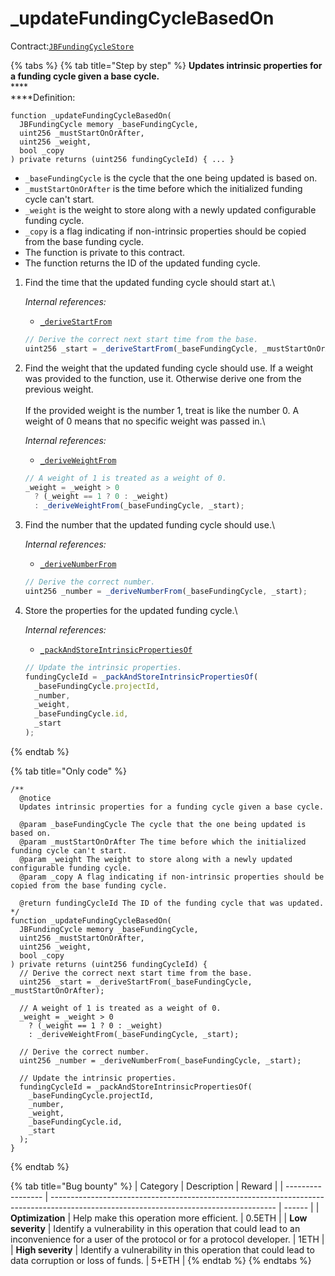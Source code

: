 # \_updateFundingCycleBasedOn

Contract:[`JBFundingCycleStore`](../)​

{% tabs %}
{% tab title="Step by step" %}
**Updates intrinsic properties for a funding cycle given a base cycle.**\
****\
****Definition:

```solidity
function _updateFundingCycleBasedOn(
  JBFundingCycle memory _baseFundingCycle,
  uint256 _mustStartOnOrAfter,
  uint256 _weight,
  bool _copy
) private returns (uint256 fundingCycleId) { ... }
```

* `_baseFundingCycle` is the cycle that the one being updated is based on.
* `_mustStartOnOrAfter` is the time before which the initialized funding cycle can't start.
* `_weight` is the weight to store along with a newly updated configurable funding cycle.
* `_copy` is a flag indicating if non-intrinsic properties should be copied from the base funding cycle.
* The function is private to this contract.
* The function returns the ID of the updated funding cycle.



1.  Find the time that the updated funding cycle should start at.\


    _Internal references:_

    * [`_deriveStartFrom`](../read/\_derivestartfrom.md)

    ```javascript
    // Derive the correct next start time from the base.
    uint256 _start = _deriveStartFrom(_baseFundingCycle, _mustStartOnOrAfter);
    ```


2.  Find the weight that the updated funding cycle should use. If a weight was provided to the function, use it. Otherwise derive one from the previous weight.\
    \
    If the provided weight is the number 1, treat is like the number 0. A weight of 0 means that no specific weight was passed in.\


    _Internal references:_

    * [`_deriveWeightFrom`](../read/\_deriveweightfrom.md)

    ```javascript
    // A weight of 1 is treated as a weight of 0.
    _weight = _weight > 0
      ? (_weight == 1 ? 0 : _weight)
      : _deriveWeightFrom(_baseFundingCycle, _start);
    ```


3.  Find the number that the updated funding cycle should use.\


    _Internal references:_

    * [`_deriveNumberFrom`](../read/\_derivenumberfrom.md)

    ```javascript
    // Derive the correct number.
    uint256 _number = _deriveNumberFrom(_baseFundingCycle, _start);
    ```


4.  Store the properties for the updated funding cycle.\


    _Internal references:_

    * [`_packAndStoreIntrinsicPropertiesOf`](\_packandstoreintrinsicpropertiesof.md)

    ```javascript
    // Update the intrinsic properties.
    fundingCycleId = _packAndStoreIntrinsicPropertiesOf(
      _baseFundingCycle.projectId,
      _number,
      _weight,
      _baseFundingCycle.id,
      _start
    );
    ```
{% endtab %}

{% tab title="Only code" %}
```solidity
/** 
  @notice
  Updates intrinsic properties for a funding cycle given a base cycle.

  @param _baseFundingCycle The cycle that the one being updated is based on.
  @param _mustStartOnOrAfter The time before which the initialized funding cycle can't start.
  @param _weight The weight to store along with a newly updated configurable funding cycle.
  @param _copy A flag indicating if non-intrinsic properties should be copied from the base funding cycle.

  @return fundingCycleId The ID of the funding cycle that was updated.
*/
function _updateFundingCycleBasedOn(
  JBFundingCycle memory _baseFundingCycle,
  uint256 _mustStartOnOrAfter,
  uint256 _weight,
  bool _copy
) private returns (uint256 fundingCycleId) {
  // Derive the correct next start time from the base.
  uint256 _start = _deriveStartFrom(_baseFundingCycle, _mustStartOnOrAfter);

  // A weight of 1 is treated as a weight of 0.
  _weight = _weight > 0
    ? (_weight == 1 ? 0 : _weight)
    : _deriveWeightFrom(_baseFundingCycle, _start);

  // Derive the correct number.
  uint256 _number = _deriveNumberFrom(_baseFundingCycle, _start);

  // Update the intrinsic properties.
  fundingCycleId = _packAndStoreIntrinsicPropertiesOf(
    _baseFundingCycle.projectId,
    _number,
    _weight,
    _baseFundingCycle.id,
    _start
  );
}
```
{% endtab %}

{% tab title="Bug bounty" %}
| Category          | Description                                                                                                                            | Reward |
| ----------------- | -------------------------------------------------------------------------------------------------------------------------------------- | ------ |
| **Optimization**  | Help make this operation more efficient.                                                                                               | 0.5ETH |
| **Low severity**  | Identify a vulnerability in this operation that could lead to an inconvenience for a user of the protocol or for a protocol developer. | 1ETH   |
| **High severity** | Identify a vulnerability in this operation that could lead to data corruption or loss of funds.                                        | 5+ETH  |
{% endtab %}
{% endtabs %}
